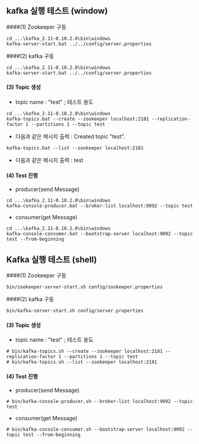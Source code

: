 ## kafka 실행 테스트 (window)
####(1) Zookeeper 구동
 
```
cd ...\kafka_2.11-0.10.2.0\bin\windows
kafka-server-start.bat ../../config/server.properties
```

####(2) kafka 구동

```
cd ...\kafka_2.11-0.10.2.0\bin\windows
kafka-server-start.bat ../../config/server.properties
```

#### (3) Topic 생성
- topic name : "test" ; 테스트 용도

```
cd ...\kafka_2.11-0.10.2.0\bin\windows
kafka-topics.bat --create --zookeeper localhost:2181 --replication-factor 1 --partitions 1 --topic test
```

- 다음과 같은 메시지 출력 : Created topic "test".

```
kafka-topics.bat --list --zookeeper localhost:2181
```

- 다음과 같은 메시지 출력 : test

#### (4) Test 진행
- producer(send Message)

```
cd ...\kafka_2.11-0.10.2.0\bin\windows
kafka-console-producer.bat --broker-list localhost:9092 --topic test
```

- consumer(get Message)

```
cd ...\kafka_2.11-0.10.2.0\bin\windows
kafka-console-consumer.bat --bootstrap-server localhost:9092 --topic test --from-beginning
```



## Kafka 실행 테스트 (shell)
####(1) Zookeeper 구동 

```
bin/zookeeper-server-start.sh config/zookeeper.properties
```		
		
####(2) kafka 구동

```
bin/kafka-server-start.sh config/server.properties
```
		
#### (3) Topic 생성
- topic name : "test" ; 테스트 용도

```
# bin/kafka-topics.sh --create --zookeeper localhost:2181 --replication-factor 1 --partitions 1 --topic test
# bin/kafka-topics.sh --list --zookeeper localhost:2181
```
			
#### (4) Test 진행
- producer(send Message)

```
# bin/kafka-console-producer.sh --broker-list localhost:9092 --topic test
```

- consumer(get Message)

```
# bin/kafka-console-consumer.sh --bootstrap-server localhost:9092 --topic test --from-beginning
```	
	

